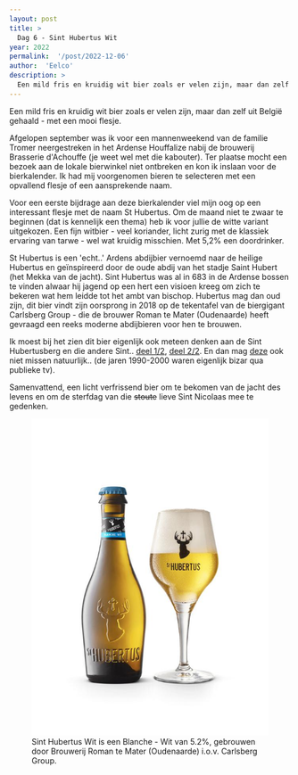 ```yaml
---
layout: post
title: >
  Dag 6 - Sint Hubertus Wit
year: 2022
permalink:  '/post/2022-12-06'
author:  'Eelco'
description: >
  Een mild fris en kruidig wit bier zoals er velen zijn, maar dan zelf uit België gehaald - met een mooi flesje.
---
```

<p class='intro'><span class='dropcap'>E</span>en mild fris en kruidig wit bier zoals er velen zijn, maar dan zelf uit België gehaald - met een mooi flesje.</p>

Afgelopen september was ik voor een mannenweekend van de familie Tromer neergestreken in het Ardense Houffalize nabij de brouwerij Brasserie d'Achouffe (je weet wel met die kabouter). Ter plaatse mocht een bezoek aan de lokale bierwinkel niet ontbreken en kon ik inslaan voor de bierkalender. Ik had mij voorgenomen bieren te selecteren met een opvallend flesje of een aansprekende naam.

Voor een eerste bijdrage aan deze bierkalender viel mijn oog op een interessant flesje met de naam St Hubertus. Om de maand niet te zwaar te beginnen (dat is kennelijk een thema) heb ik voor jullie de witte variant uitgekozen. Een fijn witbier - veel koriander, licht zurig met de klassiek ervaring van tarwe - wel wat kruidig misschien. Met 5,2% een doordrinker.

St Hubertus is een 'echt..' Ardens abdijbier vernoemd naar de heilige Hubertus en geïnspireerd door de oude abdij van het stadje Saint Hubert (het Mekka van de jacht). Sint Hubertus was al in 683 in de Ardense bossen te vinden alwaar hij jagend op een hert een visioen kreeg om zich te bekeren wat hem leidde tot het ambt van bischop. Hubertus mag dan oud zijn, dit bier vindt zijn oorsprong in 2018 op de tekentafel van de biergigant Carlsberg Group - die de brouwer Roman te Mater (Oudenaarde) heeft gevraagd een reeks moderne abdijbieren voor hen te brouwen.

Ik moest bij het zien dit bier eigenlijk ook meteen denken aan de Sint Hubertusberg en die andere Sint.. [deel 1/2](https://www.youtube.com/watch?v=6_fRFcm17xA&ab_channel=Jiskefet), [deel 2/2](https://www.youtube.com/watch?v=lD8G6WkGu68&ab_channel=Jiskefet). En dan mag [deze]( https://www.youtube.com/watch?v=gmEioot9u7M&ab_channel=Jiskefet) ook niet missen natuurlijk.. (de jaren 1990-2000 waren eigenlijk bizar qua publieke tv).

Samenvattend, een licht verfrissend bier om te bekomen van de jacht des levens en om de sterfdag van die ~~stoute~~ lieve Sint Nicolaas mee te gedenken.



<figure><img src='/assets/img/beer_2022-12-06.jpg' alt=''/> <figcaption>Sint Hubertus Wit is een Blanche - Wit van 5.2%, gebrouwen door Brouwerij Roman te Mater (Oudenaarde) i.o.v. Carlsberg Group.</figcaption></figure>
